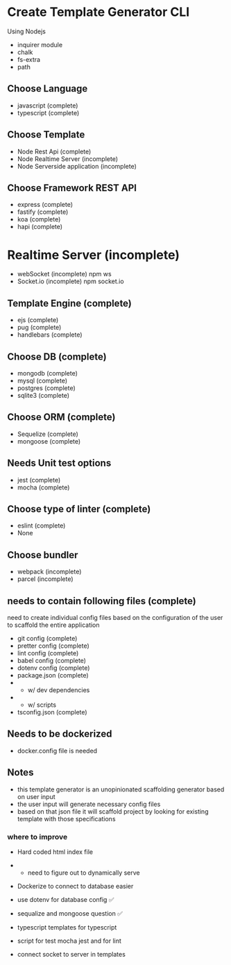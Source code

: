 # Create Template Generator CLI

Using Nodejs

- inquirer module
- chalk
- fs-extra
- path

## Choose Language

- javascript (complete)
- typescript (complete)

## Choose Template

- Node Rest Api (complete)
- Node Realtime Server (incomplete)
- Node Serverside application (incomplete)

## Choose Framework REST API

- express (complete)
- fastify (complete)
- koa (complete)
- hapi (complete)

# Realtime Server (incomplete)

- webSocket (incomplete) npm ws
- Socket.io (incomplete) npm socket.io

## Template Engine (complete)

- ejs (complete)
- pug (complete)
- handlebars (complete)

## Choose DB (complete)

- mongodb (complete)
- mysql (complete)
- postgres (complete)
- sqlite3 (complete)

## Choose ORM (complete)

- Sequelize (complete)
- mongoose (complete)

## Needs Unit test options

- jest (complete)
- mocha (complete)

## Choose type of linter (complete)

- eslint (complete)
- None

## Choose bundler

- webpack (incomplete)
- parcel (incomplete)

## needs to contain following files (complete)

need to create individual config files based on the configuration of the user to scaffold the entire application

- git config (complete)
- pretter config (complete)
- lint config (complete)
- babel config (complete)
- dotenv config (complete)
- package.json (complete)
- - w/ dev dependencies
- - w/ scripts
- tsconfig.json (complete)

## Needs to be dockerized

- docker.config file is needed

## Notes

- this template generator is an unopinionated scaffolding generator based on user input
- the user input will generate necessary config files
- based on that json file it will scaffold project by looking for existing template with those specifications

### where to improve

- Hard coded html index file
- - need to figure out to dynamically serve
- Dockerize to connect to database easier

- use dotenv for database config ✅
- sequalize and mongoose question ✅
- typescript templates for typescript
- script for test mocha jest and for lint
- connect socket to server in templates
